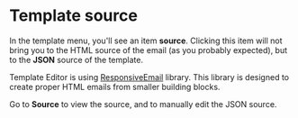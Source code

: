 # Template source

In the template menu, you'll see an item **source**. Clicking this item will not 
bring you to the HTML source of the email (as you probably expected), but to 
the **JSON** source of the template.

Template Editor is using [ResponsiveEmail](http://www.responsiveemail.com) library.
This library is designed to create proper HTML emails from smaller building blocks.

Go to **Source** to view the source, and to manually edit the JSON source. 
